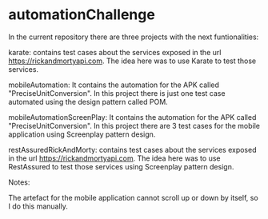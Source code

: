 # automationChallenge

In the current repository there are three projects with the next funtionalities:



karate: contains test cases about the services exposed in the url https://rickandmortyapi.com. The idea here was
to use Karate to test those services.


mobileAutomation: It contains the automation for the APK called "PreciseUnitConversion". In this project there is
just one test case automated using the design pattern called POM.

mobileAutomationScreenPlay: It contains the automation for the APK called "PreciseUnitConversion". In this project there are
3 test cases for the mobile application using Screenplay pattern design.


restAssuredRickAndMorty: contains test cases about the services exposed in the url https://rickandmortyapi.com. The idea here was
to use RestAssured to test those services using Screenplay pattern design.
 
Notes:

The artefact for the mobile application cannot scroll up or down by itself, so  I do this manually.



